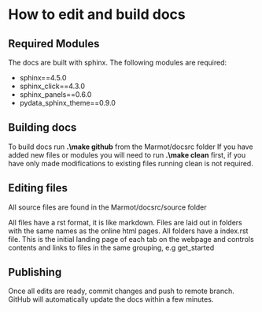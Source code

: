 # How to edit and build docs

## Required Modules

The docs are built with sphinx. The following modules are required:

- sphinx==4.5.0
- sphinx_click==4.3.0
- sphinx_panels==0.6.0
- pydata_sphinx_theme==0.9.0

## Building docs

To build docs run **.\make github** from the Marmot/docsrc folder
If you have added new files or modules you will need to run **.\make clean** first, if you have only made modifications to existing files running clean is not required. 

## Editing files

All source files are found in the Marmot/docsrc/source folder

All files have a rst format, it is like markdown.
Files are laid out in folders with the same names as the online html pages.
All folders have a index.rst file. This is the initial landing page of each tab on the webpage and controls contents and links to files in the same grouping, e.g get_started

## Publishing

Once all edits are ready, commit changes and push to remote branch. GitHub will automatically update the docs within a few minutes. 

